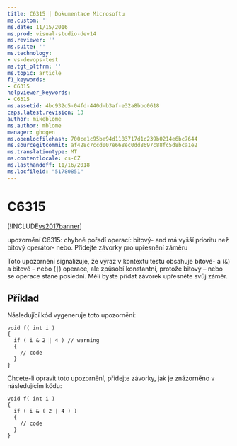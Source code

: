 ```yaml
---
title: C6315 | Dokumentace Microsoftu
ms.custom: ''
ms.date: 11/15/2016
ms.prod: visual-studio-dev14
ms.reviewer: ''
ms.suite: ''
ms.technology:
- vs-devops-test
ms.tgt_pltfrm: ''
ms.topic: article
f1_keywords:
- C6315
helpviewer_keywords:
- C6315
ms.assetid: 4bc932d5-04fd-440d-b3af-e32a8bbc0618
caps.latest.revision: 13
author: mikeblome
ms.author: mblome
manager: ghogen
ms.openlocfilehash: 700ce1c95be94d1183717d1c239b0214e6bc7644
ms.sourcegitcommit: af428c7ccd007e668ec0dd8697c88fc5d8bca1e2
ms.translationtype: MT
ms.contentlocale: cs-CZ
ms.lasthandoff: 11/16/2018
ms.locfileid: "51780851"
---
```

# <a name="c6315"></a>C6315
[!INCLUDE[vs2017banner](../includes/vs2017banner.md)]

upozornění C6315: chybné pořadí operací: bitový- and má vyšší prioritu než bitový operátor- nebo. Přidejte závorky pro upřesnění záměru  
  
 Toto upozornění signalizuje, že výraz v kontextu testu obsahuje bitové- a (`&`) a bitové – nebo (`|`) operace, ale způsobí konstantní, protože bitový – nebo se operace stane poslední. Měli byste přidat závorek upřesněte svůj záměr.  
  
## <a name="example"></a>Příklad  
 Následující kód vygeneruje toto upozornění:  
  
```  
void f( int i )  
{  
  if ( i & 2 | 4 ) // warning  
  {  
    // code  
  }  
}  
```  
  
 Chcete-li opravit toto upozornění, přidejte závorky, jak je znázorněno v následujícím kódu:  
  
```  
void f( int i )  
{  
  if ( i & ( 2 | 4 ) )  
  {  
    // code  
  }  
}  
```



